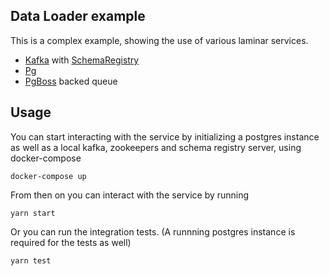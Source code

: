 ## Data Loader example

This is a complex example, showing the use of various laminar services.

- [Kafka](http://kafka.js.org) with [SchemaRegistry](https://kafkajs.github.io/confluent-schema-registry/)
- [Pg](https://node-postgres.com)
- [PgBoss](https://github.com/timgit/pg-boss) backed queue

## Usage

You can start interacting with the service by initializing a postgres instance as well as a local kafka, zookeepers and schema registry server, using docker-compose

```shell
docker-compose up
```

From then on you can interact with the service by running

```shell
yarn start
```

Or you can run the integration tests. (A runnning postgres instance is required for the tests as well)

```shell
yarn test
```
